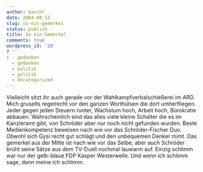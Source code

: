 ```yaml
---
author: bascht
date: 2004-08-12
slug: so-ein-gemerkel
status: publish
title: So ein Gemerkel
comments: true
wordpress_id: '20'
? ''
: - gedanken
  - gedanken
  - politik
  - politik
  - Uncategorized
---
```


Vielleicht sitzt ihr auch gerade vor der Wahlkampfverbalschießerei
im ARD. Mich gruselts regelrecht vor den ganzen Worthülsen die dort
umherfliegen. Jeder gegen jeden Steuern runter, Wachstum hoch,
Arbeit hoch, Bürokratie abbauen. Wahrscheinlich sind das alles
viele kleine Schalter die es im Kanzleramt gibt, von Schröder aber
nur noch nicht gefunden wurden. Beste Medienkompetenz beweisen nach
wie vor das Schröder-Fischer Duo. Obwohl sich Gysi recht gut
schlägt und den unbequemen Denker mimt. Das gemerkel aus der Mitte
ist nach wie vor das Selbe, aber auch Schröder brüht seine Sätze
aus dem TV-Duell nochmal lauwarm auf. Einzig schlimm war nur der
gelb-blaue FDP Kasper Westerwelle. Und wenn ich schlimm sage, dann
meine ich schlimm.


